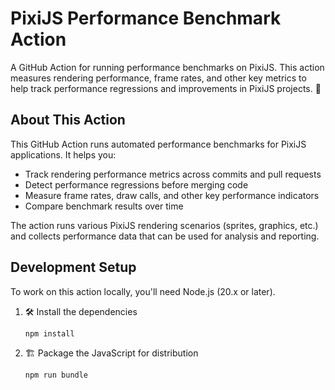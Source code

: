 # PixiJS Performance Benchmark Action

A GitHub Action for running performance benchmarks on PixiJS. This action
measures rendering performance, frame rates, and other key metrics to help track
performance regressions and improvements in PixiJS projects. :rocket:

## About This Action

This GitHub Action runs automated performance benchmarks for PixiJS
applications. It helps you:

- Track rendering performance metrics across commits and pull requests
- Detect performance regressions before merging code
- Measure frame rates, draw calls, and other key performance indicators
- Compare benchmark results over time

The action runs various PixiJS rendering scenarios (sprites, graphics, etc.) and
collects performance data that can be used for analysis and reporting.

## Development Setup

To work on this action locally, you'll need Node.js (20.x or later).

1. :hammer_and_wrench: Install the dependencies

   ```bash
   npm install
   ```

2. :building_construction: Package the JavaScript for distribution

   ```bash
   npm run bundle
   ```
